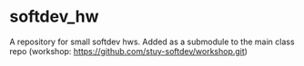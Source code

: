# softdev_hw
A repository for small softdev hws. Added as a submodule to the main class repo (workshop: https://github.com/stuy-softdev/workshop.git)
